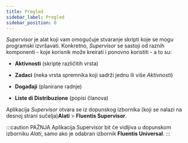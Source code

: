 ```yaml
---
title: Pregled 
sidebar_label: Pregled 
sidebar_position: 0
---
```


*Supervisor* je alat koji vam omogućuje stvaranje skripti koje se mogu programski izvršavati.  Konkretno, *Supervisor* se sastoji od raznih komponenti - koje korisnik može kreirati i ponovno koristiti - a to su:  

- **Aktivnosti** (skripte različitih vrsta) 

- **Zadaci** (neka vrsta spremnika koji sadrži jednu ili više *Aktivnosti*)

- **Događaji** (planirane radnje)

- **Liste di Distribuzione** (popisi članova)

Aplikacija *Supervisor* otvara se iz dopunskog izbornika (koji se nalazi na desnoj strani sučelja)**Alati** > **Fluentis Supervisor**.

:::caution PAŽNJA
Aplikacija Supervisor bit će vidljiva u dopunskom izborniku *Alati*, samo ako je odabran izbornik **Fluentis Universal**.
:::

